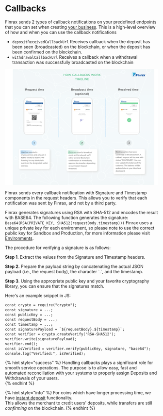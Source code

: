 # Callbacks



Finrax sends 2 types of callback notifications on your predefined endpoints that you can set when creating [your business](https://blog.finrax.com/guides/how-to-create-a-business). This is a high-level overview of how and when you can use the callback notifications

* `depositReceivedCallbackUrl` Receives callback when the deposit has been seen \(broadcasted\) on the blockchain, or when the deposit has been confirmed on the blockchain.
* `withdrawalCallbackUrl` Receives a callback when a withdrawal transaction was successfully broadcasted on the blockchain

![](../../.gitbook/assets/callbacks-timeline.png)

Finrax sends every callback notification with Signature and Timestamp components in the request headers. This allows you to verify that each notification was sent by Finrax, and not by a third party.

Finrax generates signatures using RSA with SHA-512 and encodes the result with BASE64. The following function generates the signature: `Base64(RSA(PRIVATE_KEY, SHA512(requestBody.timestamp)))`
 Finrax uses a unique private key for each environment, so please note to use the correct public key for Sandbox and Production, for more information please visit [Environments](../../environments.md).

The procedure for verifying a signature is as follows:

**Step 1**. Extract the values from the Signature and Timestamp headers.

**Step 2.** Prepare the payload string by concatenating the actual JSON payload \(i.e., the request body\), the character \`.\`, and the timestamp.

**Step 3**. Using the appropriate public key and your favorite cryptography library, you can ensure that the signatures match.
  
  
Here's an example snippet in JS:

```text
const crypto = require("crypto");
const signature = ...;
const publicKey = ...;
const requestBody = ...;
const timestamp = ...;
const signaturePayload = `${requestBody}.${timestamp}`;
const verifier = crypto.createVerify('RSA-SHA512');
verifier.write(signaturePayload);
verifier.end();
const isVerified = verifier.verify(publicKey, signature, "base64");
console.log("Verified:", isVerified);
```



{% hint style="success" %}
Handling callbacks plays a significant role for smooth service operations. The purpose is to allow easy, fast and automated reconciliation with your systems to properly assign Deposits and Withdrawals of your users.  
{% endhint %}

{% hint style="info" %}
For coins which have longer processing time, we have [instant deposit](https://blog.finrax.com/guides/instant-deposits) functionality.   
This allows the merchant to credit users' deposits, while transfers are still _confirming_ on the blockchain. 
{% endhint %}


